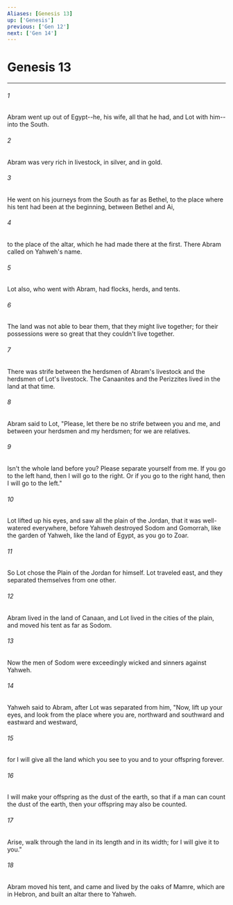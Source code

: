 ```yaml
---
Aliases: [Genesis 13]
up: ['Genesis']
previous: ['Gen 12']
next: ['Gen 14']
---
```

# Genesis 13
***





###### 1 

Abram went up out of Egypt--he, his wife, all that he had, and Lot with him--into the South. 



###### 2 

Abram was very rich in livestock, in silver, and in gold. 



###### 3 

He went on his journeys from the South as far as Bethel, to the place where his tent had been at the beginning, between Bethel and Ai, 



###### 4 

to the place of the altar, which he had made there at the first. There Abram called on Yahweh's name. 



###### 5 

Lot also, who went with Abram, had flocks, herds, and tents. 



###### 6 

The land was not able to bear them, that they might live together; for their possessions were so great that they couldn't live together. 



###### 7 

There was strife between the herdsmen of Abram's livestock and the herdsmen of Lot's livestock. The Canaanites and the Perizzites lived in the land at that time. 



###### 8 

Abram said to Lot, "Please, let there be no strife between you and me, and between your herdsmen and my herdsmen; for we are relatives. 



###### 9 

Isn't the whole land before you? Please separate yourself from me. If you go to the left hand, then I will go to the right. Or if you go to the right hand, then I will go to the left." 



###### 10 

Lot lifted up his eyes, and saw all the plain of the Jordan, that it was well-watered everywhere, before Yahweh destroyed Sodom and Gomorrah, like the garden of Yahweh, like the land of Egypt, as you go to Zoar. 



###### 11 

So Lot chose the Plain of the Jordan for himself. Lot traveled east, and they separated themselves from one other. 



###### 12 

Abram lived in the land of Canaan, and Lot lived in the cities of the plain, and moved his tent as far as Sodom. 



###### 13 

Now the men of Sodom were exceedingly wicked and sinners against Yahweh. 



###### 14 

Yahweh said to Abram, after Lot was separated from him, "Now, lift up your eyes, and look from the place where you are, northward and southward and eastward and westward, 



###### 15 

for I will give all the land which you see to you and to your offspring forever. 



###### 16 

I will make your offspring as the dust of the earth, so that if a man can count the dust of the earth, then your offspring may also be counted. 



###### 17 

Arise, walk through the land in its length and in its width; for I will give it to you." 



###### 18 

Abram moved his tent, and came and lived by the oaks of Mamre, which are in Hebron, and built an altar there to Yahweh.
